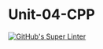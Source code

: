 # Unit-04-CPP
[![GitHub's Super Linter](https://github.com/ICS3UPROGRAMMINGALEXDM/Unit-04-CPP/workflows/GitHub's%20Super%20Linter/badge.svg)](https://github.com/ICS3UPROGRAMMINGALEXDM/Unit-04-CPP/actions)
